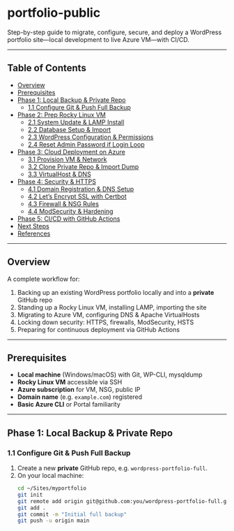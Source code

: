 # portfolio-public

Step-by-step guide to migrate, configure, secure, and deploy a WordPress portfolio site—local development to live Azure VM—with CI/CD.

---

## Table of Contents

- [Overview](#overview)  
- [Prerequisites](#prerequisites)  
- [Phase 1: Local Backup & Private Repo](#phase-1-local-backup--private-repo)  
  - [1.1 Configure Git & Push Full Backup](#11-configure-git--push-full-backup)  
- [Phase 2: Prep Rocky Linux VM](#phase-2-prep-rocky-linux-vm)  
  - [2.1 System Update & LAMP Install](#21-system-update--lamp-install)  
  - [2.2 Database Setup & Import](#22-database-setup--import)  
  - [2.3 WordPress Configuration & Permissions](#23-wordpress-configuration--permissions)  
  - [2.4 Reset Admin Password if Login Loop](#24-reset-admin-password-if-login-loop)  
- [Phase 3: Cloud Deployment on Azure](#phase-3-cloud-deployment-on-azure)  
  - [3.1 Provision VM & Network](#31-provision-vm--network)  
  - [3.2 Clone Private Repo & Import Dump](#32-clone-private-repo--import-dump)  
  - [3.3 VirtualHost & DNS](#33-virtualhost--dns)  
- [Phase 4: Security & HTTPS](#phase-4-security--https)  
  - [4.1 Domain Registration & DNS Setup](#41-domain-registration--dns-setup)  
  - [4.2 Let’s Encrypt SSL with Certbot](#42-lets-encrypt-ssl-with-certbot)  
  - [4.3 Firewall & NSG Rules](#43-firewall--nsg-rules)  
  - [4.4 ModSecurity & Hardening](#44-modsecurity--hardening)  
- [Phase 5: CI/CD with GitHub Actions](#phase-5-cicd-with-github-actions)  
- [Next Steps](#next-steps)  
- [References](#references)  

---

## Overview

A complete workflow for:

1. Backing up an existing WordPress portfolio locally and into a **private** GitHub repo  
2. Standing up a Rocky Linux VM, installing LAMP, importing the site  
3. Migrating to Azure VM, configuring DNS & Apache VirtualHosts  
4. Locking down security: HTTPS, firewalls, ModSecurity, HSTS  
5. Preparing for continuous deployment via GitHub Actions  

---

## Prerequisites

- **Local machine** (Windows/macOS) with Git, WP-CLI, mysqldump  
- **Rocky Linux VM** accessible via SSH  
- **Azure subscription** for VM, NSG, public IP  
- **Domain name** (e.g. `example.com`) registered  
- **Basic Azure CLI** or Portal familiarity  

---

## Phase 1: Local Backup & Private Repo

### 1.1 Configure Git & Push Full Backup

1. Create a new **private** GitHub repo, e.g. `wordpress-portfolio-full`.  
2. On your local machine:
   ```bash
   cd ~/Sites/myportfolio
   git init
   git remote add origin git@github.com:you/wordpress-portfolio-full.git
   git add .
   git commit -m "Initial full backup"
   git push -u origin main
   ```
    
